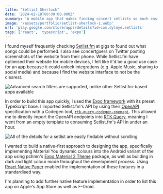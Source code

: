 ```yaml
---
title: "Setlist Sherlock"
date: '2024-02-18T00:00:00.000Z'
summary: 'A mobile app that makes finding concert setlists so much easier'
image: '/assets/portfolio/setlist-sherlock-1.webp'
url: 'play.google.com/store/apps/details?id=com.dylmye.setlists'
tags: ['react', 'typescript', 'expo']
---
```


I found myself frequently checking [Setlist.fm](https://setlist.fm) at gigs to found out what songs could be performed. I also see concertgoers on Twitter posting screenshots of the website from their phone. While Setlist.fm have optimised their website for mobile devices, I felt like it'd be a good use case for an app because it could unlock integrations (e.g. Apple Music, sharing to social media) and because I find the website interface to not be the clearest.

![Advanced search filters are supported, unlike other Setlist.fm-based apps available](/assets/portfolio/setlist-sherlock-2.webp)

In order to build this app quickly, I used the [Expo framework](https://expo.dev) with its preset TypeScript base. I imported Setlist.fm's API by using their [OpenAPI](https://www.openapis.org/) specification with a Codegen tool, [`rtk-query-codegen-openapi`](https://redux-toolkit.js.org/rtk-query/usage/code-generation#openapi). This allowed me to directly import the OpenAPI endpoints into [RTK Query](https://redux-toolkit.js.org/rtk-query/overview), meaning I went from an empty template to consuming Setlist.fm's API in under an hour.

![All of the details for a setlist are easily findable without scrolling](/assets/portfolio/setlist-sherlock-3.webp)

I wanted to build a native-first approach to designing the app, specifically implementing Material You dynamic colours into the Android variant of the app using pchmn's [Expo Material 3 Theme](https://github.com/pchmn/expo-material3-theme) package, as well as building in dark and light colour mode throughout the development process. Using [React Native Paper](https://callstack.github.io/react-native-paper) enabled the implementation of these features in a standardised way.

I'm planning to add further native feature implementation in order to list this app on Apple's App Store as well as F-Droid.
